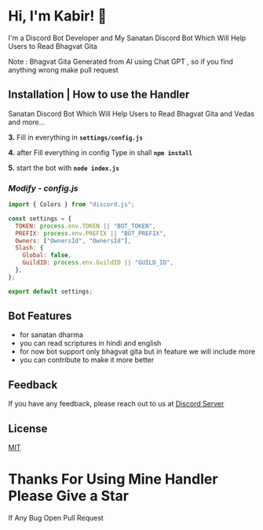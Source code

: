 # Hi, I'm Kabir! 👋

I'm a Discord Bot Developer and My Sanatan Discord Bot Which Will Help Users to Read Bhagvat Gita

Note : Bhagvat Gita Generated from AI using Chat GPT , so if you find anything wrong make pull request

## **Installation | How to use the Handler**

Sanatan Discord Bot Which Will Help Users to Read Bhagvat Gita and Vedas and more...

**3.** Fill in everything in **`settings/config.js`**

**4.** after Fill everything in config Type in shall **`npm install`**

**5.** start the bot with **`node index.js`**
<br/>

### _Modify - config.js_

```js
import { Colors } from "discord.js";

const settings = {
  TOKEN: process.env.TOKEN || "BOT_TOKEN",
  PREFIX: process.env.PREFIX || "BOT_PREFIX",
  Owners: ["OwnersId", "OwnersId"],
  Slash: {
    Global: false,
    GuildID: process.env.GuildID || "GUILD_ID",
  },
};

export default settings;
```

## Bot Features

- for sanatan dharma
- you can read scriptures in hindi and english
- for now bot support only bhagvat gita but in feature we will include more
- you can contribute to make it more better

## Feedback

If you have any feedback, please reach out to us at [Discord Server](https://discord.gg/PcUVWApWN3)

## License

[MIT](https://choosealicense.com/licenses/mit/)
<br/>

# Thanks For Using Mine Handler Please Give a Star

If Any Bug Open Pull Request
